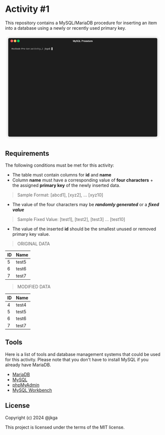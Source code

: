 

# Activity #1
This repository contains a MySQL/MariaDB procedure for inserting an item into a database using a newly or recently used primary key.   


![procedure](./assets/img/terminal.gif)

## Requirements
The following conditions must be met for this activity:

- The table must contain columns for **id** and **name**
- Column **name** must have a corresponding value of **four characters** + the assigned **primary key** of the newly inserted data.

> Sample Format: [abcd1], [xyz2], ... [xyz10]

- The value of the four characters may be ***randomly generated*** or a ***fixed value***

> Sample Fixed Value: [test1], [test2], [test3] ... [test10]

- The value of the inserted **id** should be the smallest unused or removed primary key value.

> ORIGINAL DATA

| ID   | Name  |
|---   | ---   |
| 5  |  test5  |
| 6  |  test6  |
| 7  |  test7  |

> MODIFIED DATA

| ID   | Name  |
|---   | ---   |
| 4  |  test4  |
| 5  |  test5  |
| 6  |  test6  |
| 7  |  test7  |


## Tools
Here is a list of tools and database management systems that could be used for this activity. Please note that you don't have to install MySQL if you already have MariaDB.
- [MariaDB](https://mariadb.org/download/?t=mariadb&p=mariadb&r=11.5.2)
- [MySQL](https://dev.mysql.com/downloads/)
- [phpMyAdmin](https://www.phpmyadmin.net/downloads/)
- [MySQL Workbench](https://dev.mysql.com/downloads/workbench/)

## License
Copyright (c) 2024 @jkga   

This project is licensed under the terms of the MIT license.

